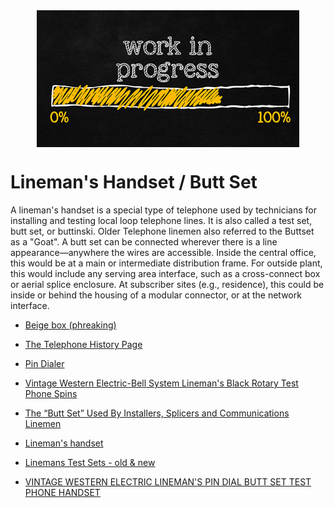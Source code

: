 <!--
Maintainer:   jeffskinnerbox@yahoo.com / www.jeffskinnerbox.me
Version:      0.0.0
-->


<div align="center">
<img src="https://raw.githubusercontent.com/jeffskinnerbox/blog/main/content/images/banners-bkgrds/work-in-progress.jpg" title="These materials require additional work and are not ready for general use." align="center" width=420px height=219px>
</div>


# Lineman's Handset / Butt Set

A lineman's handset is a special type of telephone used by technicians for installing and testing local loop telephone lines. It is also called a test set, butt set, or buttinski.
Older Telephone linemen also referred to the Buttset as a "Goat".
A butt set can be connected wherever there is a line appearance—anywhere the wires are accessible. Inside the central office, this would be at a main or intermediate distribution frame. For outside plant, this would include any serving area interface, such as a cross-connect box or aerial splice enclosure. At subscriber sites (e.g., residence), this could be inside or behind the housing of a modular connector, or at the network interface.

* [Beige box (phreaking)](https://en.wikipedia.org/wiki/Beige_box_(phreaking))
* [The Telephone History Page](https://www.sandman.com/knowledgebase/telephone-history)
* [Pin Dialer](https://oldphoneworks.com/products/linemans-test-set-with-pin-dialer)

* [Vintage Western Electric-Bell System Lineman's Black Rotary Test Phone Spins](https://www.ebay.com/itm/385467925153?chn=ps&mkevt=1&mkcid=28)
* [The “Butt Set” Used By Installers, Splicers and Communications Linemen](https://the-electric-orphanage.com/wp-test-equipment-for-open-wire/)
* [Lineman's handset](https://en.wikipedia.org/wiki/Lineman%27s_handset)
* [Linemans Test Sets - old & new](https://www.youtube.com/watch?v=QPB3Gs-6_4E)
* [VINTAGE WESTERN ELECTRIC LINEMAN'S PIN DIAL BUTT SET TEST PHONE HANDSET](https://www.worthpoint.com/worthopedia/vintage-western-electric-linemans-pin-536220908)
